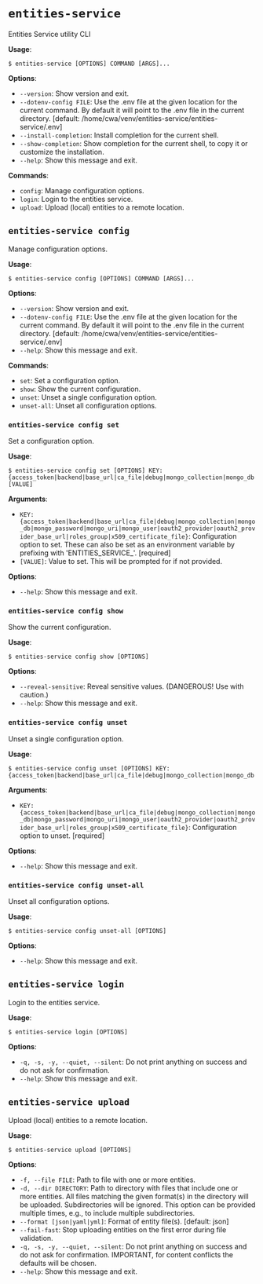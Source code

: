 # `entities-service`

Entities Service utility CLI

**Usage**:

```console
$ entities-service [OPTIONS] COMMAND [ARGS]...
```

**Options**:

* `--version`: Show version and exit.
* `--dotenv-config FILE`: Use the .env file at the given location for the current command. By default it will point to the .env file in the current directory.  [default: /home/cwa/venv/entities-service/entities-service/.env]
* `--install-completion`: Install completion for the current shell.
* `--show-completion`: Show completion for the current shell, to copy it or customize the installation.
* `--help`: Show this message and exit.

**Commands**:

* `config`: Manage configuration options.
* `login`: Login to the entities service.
* `upload`: Upload (local) entities to a remote location.

## `entities-service config`

Manage configuration options.

**Usage**:

```console
$ entities-service config [OPTIONS] COMMAND [ARGS]...
```

**Options**:

* `--version`: Show version and exit.
* `--dotenv-config FILE`: Use the .env file at the given location for the current command. By default it will point to the .env file in the current directory.  [default: /home/cwa/venv/entities-service/entities-service/.env]
* `--help`: Show this message and exit.

**Commands**:

* `set`: Set a configuration option.
* `show`: Show the current configuration.
* `unset`: Unset a single configuration option.
* `unset-all`: Unset all configuration options.

### `entities-service config set`

Set a configuration option.

**Usage**:

```console
$ entities-service config set [OPTIONS] KEY:{access_token|backend|base_url|ca_file|debug|mongo_collection|mongo_db|mongo_password|mongo_uri|mongo_user|oauth2_provider|oauth2_provider_base_url|roles_group|x509_certificate_file} [VALUE]
```

**Arguments**:

* `KEY:{access_token|backend|base_url|ca_file|debug|mongo_collection|mongo_db|mongo_password|mongo_uri|mongo_user|oauth2_provider|oauth2_provider_base_url|roles_group|x509_certificate_file}`: Configuration option to set. These can also be set as an environment variable by prefixing with 'ENTITIES_SERVICE_'.  [required]
* `[VALUE]`: Value to set. This will be prompted for if not provided.

**Options**:

* `--help`: Show this message and exit.

### `entities-service config show`

Show the current configuration.

**Usage**:

```console
$ entities-service config show [OPTIONS]
```

**Options**:

* `--reveal-sensitive`: Reveal sensitive values. (DANGEROUS! Use with caution.)
* `--help`: Show this message and exit.

### `entities-service config unset`

Unset a single configuration option.

**Usage**:

```console
$ entities-service config unset [OPTIONS] KEY:{access_token|backend|base_url|ca_file|debug|mongo_collection|mongo_db|mongo_password|mongo_uri|mongo_user|oauth2_provider|oauth2_provider_base_url|roles_group|x509_certificate_file}
```

**Arguments**:

* `KEY:{access_token|backend|base_url|ca_file|debug|mongo_collection|mongo_db|mongo_password|mongo_uri|mongo_user|oauth2_provider|oauth2_provider_base_url|roles_group|x509_certificate_file}`: Configuration option to unset.  [required]

**Options**:

* `--help`: Show this message and exit.

### `entities-service config unset-all`

Unset all configuration options.

**Usage**:

```console
$ entities-service config unset-all [OPTIONS]
```

**Options**:

* `--help`: Show this message and exit.

## `entities-service login`

Login to the entities service.

**Usage**:

```console
$ entities-service login [OPTIONS]
```

**Options**:

* `-q, -s, -y, --quiet, --silent`: Do not print anything on success and do not ask for confirmation.
* `--help`: Show this message and exit.

## `entities-service upload`

Upload (local) entities to a remote location.

**Usage**:

```console
$ entities-service upload [OPTIONS]
```

**Options**:

* `-f, --file FILE`: Path to file with one or more entities.
* `-d, --dir DIRECTORY`: Path to directory with files that include one or more entities. All files matching the given format(s) in the directory will be uploaded. Subdirectories will be ignored. This option can be provided multiple times, e.g., to include multiple subdirectories.
* `--format [json|yaml|yml]`: Format of entity file(s).  [default: json]
* `--fail-fast`: Stop uploading entities on the first error during file validation.
* `-q, -s, -y, --quiet, --silent`: Do not print anything on success and do not ask for confirmation. IMPORTANT, for content conflicts the defaults will be chosen.
* `--help`: Show this message and exit.
